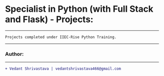 # Specialist in Python (with Full Stack and Flask) - Projects:
____________________________________________________________________________________________________________________________________
`Projects completed under IIEC-Rise Python Training.`
____________________________________________________________________________________________________________________________________
### Author:
----------------------------------
```diff
+ Vedant Shrivastava | vedantshrivastava466@gmail.com
```
